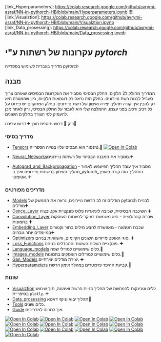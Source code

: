 &rlm;


[link_Tensors]: https://colab.research.google.com/github/avrymi-asraf/NN-in-pythorch-HB/blob/main/Tensors.ipynb
[link_Neural_Networks]: https://colab.research.google.com/github/avrymi-asraf/NN-in-pythorch-HB/blob/main/Neural_Networks.ipynb
[link_Autograd_and_Backpropagation]: https://colab.research.google.com/github/avrymi-asraf/NN-in-pythorch-HB/blob/main/Autograd_and_Backpropagation.ipynb

[link_Models]: https://colab.research.google.com/github/avrymi-asraf/NN-in-pythorch-HB/blob/main/Models.ipynb
[link_Convolution_Layer]: https://colab.research.google.com/github/avrymi-asraf/NN-in-pythorch-HB/blob/main/Convolution_Layer.ipynb
[link_Embedding_Layer]: https://colab.research.google.com/github/avrymi-asraf/NN-in-pythorch-HB/blob/main/Embedding_Layer.ipynb
[link_Optimizers]: https://colab.research.google.com/github/avrymi-asraf/NN-in-pythorch-HB/blob/main/Optimizers.ipynb
[link_Loss_Functions]: https://colab.research.google.com/github/avrymi-asraf/NN-in-pythorch-HB/blob/main/Loss_Functions.ipynb
[link_Language_models]: https://colab.research.google.com/github/avrymi-asraf/NN-in-pythorch-HB/blob/main/Language_models.ipynb
[link_Images_models]: https://colab.research.google.com/github/avrymi-asraf/NN-in-pythorch-HB/blob/main/Images_models.ipynb
[link_Gan_Models]: https://colab.research.google.com/github/avrymi-asraf/NN-in-pythorch-HB/blob/main/Gan_Models.ipynb!!!!!!
[link_Hyperparameters]: https://colab.research.google.com/github/avrymi-asraf/NN-in-pythorch-HB/blob/main/Hyperparameters.ipynb !!!!
[link_Visualztion]: https://colab.research.google.com/github/avrymi-asraf/NN-in-pythorch-HB/blob/main/Visualztion.ipynb
[link_Data_prosessing]: https://colab.research.google.com/github/avrymi-asraf/NN-in-pythorch-HB/blob/main/Data_prosessing.ipynb

# עקרונות של רשתות  ע"י _pytorch_

מדריך בעברית לשימוש בספרייה 
_pytorch_


## מבנה
&rlm;
המדריך מחולק ל2 חלקים: החלק הבסיסי מסביר את העקרונות הבסיסים שאותם צריך בשביל לבנות רשת נויירונים. 
בחלק הזה נראה רק דוגמאות חלקיות, כיון שהמטרה היא רק להבין איך קורה תהליך יצירה ואימון של רשת נויירונים. 
בחלק המתקדם יש פירוט על כל רכיב ורכיב בפני עצמו. ההמלצה שלי היא לעבור על החלק הבסיסי, ורק לאחר מכן להעמיק לפי הצורך בחלקים השונים. 

ריק 🔲
דרוש תוספת תוכן ➕
דרוש עריכה📝
### מדריך בסיסי
- [Tensors](Tensors.ipynb) טזנסור הוא הבסיס עליו בנוייה הספרייה.📝 
[![Open In Colab](https://colab.research.google.com/assets/colab-badge.svg)](link_Tensors)

- [Neural_Networks](Neural_Networks.ipynb)מסביר את המבנה הבסיסי של רשתות נויירונים.➕ 
- [Autograd_and_Backpropagation](Autograd_and_Backpropagation.ipynb) מסביר איך עובד תהליך הפיעפוע לאחור  - תהליך האימון ברשתות נויירונים ואיך ב_pytorch_ התהליך הזה קורה באופן אטומטי. ➕
### מדריכים מפורטים
- [Models](Models.ipynb)  מודלים זה לב הרשת נויירונים, נראה את הממשק של pytorch  לבניית מודלים➕
- [Dence_Layer](Dence_Layer.ipynb) השיכבה הבסיסית, שכיבה ליניארית פלוס פונקציית אקטיבציה ➕
- [Convolution_Layer](Convolution_Layer.ipynb)  שכבת קונבולוציה - היא משמשת בעיקר לרשתות העוסקות בתמונות ➕
- [Embedding_Layer](Embedding_Layer.ipynb)  שכבת הטמעה - מאפשרת להציג מילים בתור וקטורים במיימדים יותר גובהים➕
- [Optimizers](Optimizers.ipynb) סוגי האופטימייזרים השונים הקיימים, והשוואות בניהם. ➕
- [Loss_Functions](Loss_functions.ipynb) פונקציית העלות השונות וההבדלים בניהם. ➕
- [Language_models](Language_models.ipynb) כלים שימושיים למודלי שפה.🔲
- [Images_models](Images_models.ipynb) כלים שימושיים למודלים העוסקים בתמונות.🔲
- [Gan_Models](Gan_Models.ipynb) יצירת מודלים יצירתיים. ➕
- [Hyperparameters](Hyperparameters.ipynb) קביעת ההיפר פרמטרים במהלך אימון הרשת.🔲 

### שונות
- [Visualztion](Visualztion.ipynb) כלים וטכינקות להמחשה של תהליך בניית הרשת ואימונה, תוך שימוש בסיפריית `plotly`. ➕
- [Data_prosessing](Data_prosessing.ipynb) תהליך יבוא וניקוי דאטא🔲
- [Tools](Tools.py) כלים שונים. 
- [Guide](Guide.md) איך לתרום למדריכים. 
 
[![Open In Colab](https://colab.research.google.com/assets/colab-badge.svg)](link_Neural_Network)
[![Open In Colab](https://colab.research.google.com/assets/colab-badge.svg)](link_Autograd_and_Backpropagation)
[![Open In Colab](https://colab.research.google.com/assets/colab-badge.svg)](link_Models)
[![Open In Colab](https://colab.research.google.com/assets/colab-badge.svg)](link_Convolution_Layer)
[![Open In Colab](https://colab.research.google.com/assets/colab-badge.svg)](link_Embedding_Layer)
[![Open In Colab](https://colab.research.google.com/assets/colab-badge.svg)](link_Optimizers)
[![Open In Colab](https://colab.research.google.com/assets/colab-badge.svg)](link_Loss_Functions)
[![Open In Colab](https://colab.research.google.com/assets/colab-badge.svg)](link_Language_models)
[![Open In Colab](https://colab.research.google.com/assets/colab-badge.svg)](link_Images_models)
[![Open In Colab](https://colab.research.google.com/assets/colab-badge.svg)](link_Gan_Models)
[![Open In Colab](https://colab.research.google.com/assets/colab-badge.svg)](link_Hyperparameters)
[![Open In Colab](https://colab.research.google.com/assets/colab-badge.svg)](link_Visualztion)
[![Open In Colab](https://colab.research.google.com/assets/colab-badge.svg)](link_Data_prosessing)
